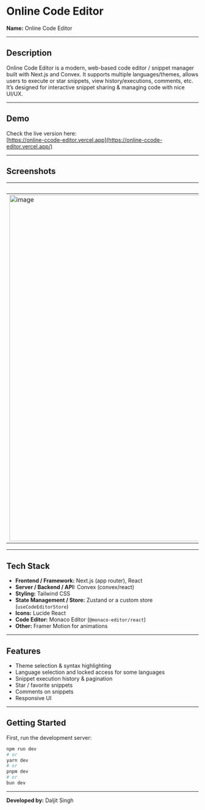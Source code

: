 # Online Code Editor

**Name:** Online Code Editor  


---

## Description

Online Code Editor is a modern, web-based code editor / snippet manager built with Next.js and Convex. It supports multiple languages/themes, allows users to execute or star snippets, view history/executions, comments, etc. It’s designed for interactive snippet sharing & managing code with nice UI/UX.  

---

## Demo

Check the live version here:  
[https://online-ccode-editor.vercel.app](https://online-ccode-editor.vercel.app/)  

---

## Screenshots



| Editor View | Snippet Detail / Profile |
|-------------|---------------------------|
| <img width="1874" height="907" alt="image" src="https://github.com/user-attachments/assets/efb5baf6-0079-406f-85cf-d0984ee560fa" /> | <img width="1871" height="909" alt="image" src="https://github.com/user-attachments/assets/5f21217c-8bdb-4e27-ad4c-c18260862290" /> |

---

## Tech Stack

- **Frontend / Framework:** Next.js (app router), React  
- **Server / Backend / API:** Convex (convex/react)  
- **Styling:** Tailwind CSS  
- **State Management / Store:** Zustand or a custom store (`useCodeEditorStore`)  
- **Icons:** Lucide React  
- **Code Editor:** Monaco Editor (`@monaco-editor/react`)  
- **Other:** Framer Motion for animations  

---

## Features

- Theme selection & syntax highlighting  
- Language selection and locked access for some languages  
- Snippet execution history & pagination  
- Star / favorite snippets  
- Comments on snippets  
- Responsive UI  

---
## Getting Started

First, run the development server:

```bash
npm run dev
# or
yarn dev
# or
pnpm dev
# or
bun dev
```
---

**Developed by:** Daljit Singh  




